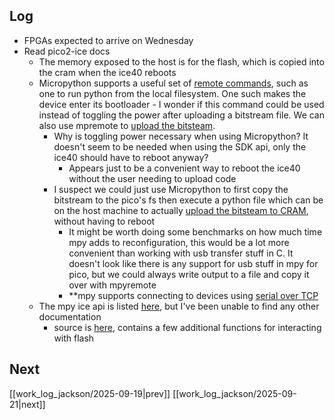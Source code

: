 ## Log
- FPGAs expected to arrive on Wednesday
- Read pico2-ice docs
	- The memory exposed to the host is for the flash, which is copied into the cram when the ice40 reboots
	- Micropython supports a useful set of [remote commands](https://docs.micropython.org/en/latest/reference/mpremote.html#mpremote-command-sleep), such as one to run python from the local filesystem. One such makes the device enter its bootloader - I wonder if this command could be used instead of toggling the power after uploading a bitstream file. We can also use mpremote to [upload the bitsteam](https://pico2-ice.tinyvision.ai/md_programming__the__fpga.html).
		- Why is toggling power necessary when using Micropython? It doesn't seem to be needed when using the SDK api, only the ice40 should have to reboot anyway?
			- Appears just to be a convenient way to reboot the ice40 without the user needing to upload code
		- I suspect we could just use Micropython to first copy the bitstream to the pico's fs then execute a python file which can be on the host machine to actually [upload the bitsteam to CRAM](https://pico2-ice.tinyvision.ai/md_mpy.html), without having to reboot
			- It might be worth doing some benchmarks on how much time mpy adds to reconfiguration, this would be a lot more convenient than working with usb transfer stuff in C. It doesn't look like there is any support for usb stuff in mpy for pico, but we could always write output to a file and copy it over with mpyremote
			- **mpy supports connecting to devices using [serial over TCP](https://github.com/cminyard/ser2net)
	- The mpy ice api is listed [here](https://pico2-ice.tinyvision.ai/md_mpy.html), but I've been unable to find any other documentation
		- source is [here](https://github.com/tinyvision-ai-inc/pico-ice-mpy-module/blob/000ae94d480786e26acebacbdc5aa11b3918f8f3/ice_module.c), contains a few additional functions for interacting with flash
## Next

[[work_log_jackson/2025-09-19|prev]] [[work_log_jackson/2025-09-21|next]]

